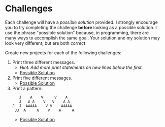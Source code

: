 # Challenges

Each challenge will have a _possible solution_ provided. I strongly encourage you to try completing the challenge
**before** looking as a possible solution. I use the phrase "possible solution" because, in programming, there are many
ways to accomplish the same goal. Your solution and my solution may look very different, but are both _correct_.

Create new projects for each of the following challenges:

1. Print three different messages.
    * _Hint: Add more print statements on new lines below the first._
    * [Possible Solution](completed/PrintThree/src/aetherial/PrintThree.java)
2. Print five different messages.
    * [Possible Solution](completed/PrintFive/src/aetherial/PrintFive.java)
3. Print a pattern:
   ```text
      J    A    V     V    A
      J   A A    V   V    A A
   J  J  AAAAA    V V    AAAAA
    JJ  A     A    V    A     A
   ```
    * [Possible Solution](completed/PrintPattern/src/aetherial/PrintPattern.java)